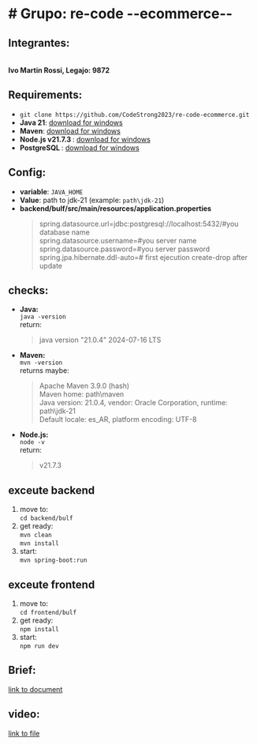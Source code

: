 <!DOCTYPE html>
<html lang="es">
<head>
    <meta charset="UTF-8">
    <meta name="viewport" content="width=device-width, initial-scale=1.0">
</head>
<body>
    <h1># Grupo: re-code  --ecommerce--</h1>
    <h2>Integrantes:</h2><br>
        <strong>Ivo Martin Rossi, Legajo: 9872</strong>
    <h2>Requirements:</h2>
    <ul>
        <li><code>git clone https://github.com/CodeStrong2023/re-code-ecommerce.git</code></li>
        <li><strong>Java 21</strong>: <a href="https://www.oracle.com/java/technologies/javase/jdk21-archive-downloads.html">download for windows</a></li>
        <li><strong>Maven</strong>: <a href="https://maven.apache.org/download.cgi">download for windows</a></li>
        <li><strong>Node.js v21.7.3 </strong>: <a href="https://nodejs.org/en/download/package-manager">download for windows</a></li>
        <li><strong>PostgreSQL </strong>: <a href="https://www.postgresql.org/download/">download for windows</a></li>
    </ul>
    <h2>Config:</h2>
    <ul>
        <li><strong>variable</strong>: <code>JAVA_HOME</code></li>
        <li><strong>Value</strong>: path to jdk-21 (example: <code>path\jdk-21</code>)</li>
        <li><strong>backend/bulf/src/main/resources/application.properties</strong></li>
         <blockquote>
                spring.datasource.url=jdbc:postgresql://localhost:5432/#you database name<br>
                spring.datasource.username=#you server name<br>
                spring.datasource.password=#you server password<br>
                spring.jpa.hibernate.ddl-auto=# first ejecution create-drop after update
            </blockquote>
    </ul>
    <h2>checks:</h2>
    <ul>
        <li><strong>Java:</strong><br>
            <code>java -version</code><br>
            return: 
            <blockquote>java version "21.0.4" 2024-07-16 LTS</blockquote>
        </li>
        <li><strong>Maven:</strong><br> 
            <code>mvn -version</code><br>
            returns maybe: 
            <blockquote>
                Apache Maven 3.9.0 (hash)<br>
                Maven home: path\maven<br>
                Java version: 21.0.4, vendor: Oracle Corporation, runtime: path\jdk-21<br>
                Default locale: es_AR, platform encoding: UTF-8
            </blockquote>
        </li>
         <li><strong>Node.js:</strong><br>
            <code>node -v</code><br>
            return: 
            <blockquote>v21.7.3</blockquote>
        </li>
    </ul>
    <h2>exceute backend</h2>
    <ol>
        <li>move to:<br>
            <code>cd backend/bulf</code>
        </li>
        <li>get ready:<br>
            <code>mvn clean</code><br>
            <code>mvn install</code>
        </li>
        <li>start:<br>
            <code>mvn spring-boot:run</code>
        </li>
    </ol>
       <h2>exceute frontend</h2>
    <ol>
        <li>move to:<br>
            <code>cd frontend/bulf</code>
        </li>
        <li>get ready:<br>
            <code>npm install</code>
        </li>
        <li>start:<br>
            <code>npm run dev</code>
        </li>
    </ol>
    <h2>Brief:</h2>
    <a href="https://docs.google.com/document/d/e/2PACX-1vQrRlDBofqfYkT_ZsxiCPutTDBzEQT7HnRDExRleQtavzUcO5ouo8UyCIc2JRkG4FyaSAVWOM0MmYWz/pub">link to document</a>
    <h2>video:</h2>
    <a href="https://drive.google.com/file/d/1b7cxv6nltbx-Uozdz_upwwXRD5JnZAV3/view?usp=drive_link">link to file</a>
</body>
</html>
